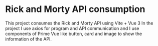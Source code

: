 # Rick and Morty API consumption
This project consumes the Rick and Morty API using Vite + Vue 3
In the project I use axios for program and API communication
and I use components of Prime Vue like button, card and image to show the information of the API.